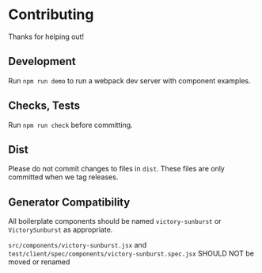 Contributing
============

Thanks for helping out!

## Development

Run `npm run demo` to run a webpack dev server with component examples.

## Checks, Tests

Run `npm run check` before committing.

## Dist

Please do not commit changes to files in `dist`.
These files are only committed when we tag releases.

## Generator Compatibility 

All boilerplate components should be named `victory-sunburst` or 
`VictorySunburst` as appropriate.

`src/components/victory-sunburst.jsx` and 
`test/client/spec/components/victory-sunburst.spec.jsx` SHOULD NOT be moved or renamed